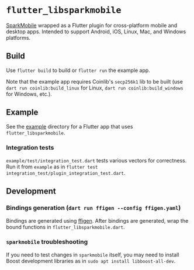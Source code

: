 # `flutter_libsparkmobile`
[SparkMobile](https://github.com/firoorg/sparkmobile) wrapped as a Flutter plugin for cross-platform mobile and desktop apps.  Intended to support Android, iOS, Linux, Mac, and Windows platforms.

## Build

Use `flutter build` to build or `flutter run` the example app.

Note that the example app requires Coinlib's `secp256k1` lib to be built (use `dart run coinlib:build_linux` for Linux, `dart run coinlib:build_windows` for Windows, etc.).

## Example
See the [example](example) directory for a Flutter app that uses `flutter_libsparkmobile`.

### Integration tests
`example/test/integration_test.dart` tests various vectors for correctness.  Run it from `example` as in `flutter test integration_test/plugin_integration_test.dart`.

## Development
### Bindings generation (`dart run ffigen --config ffigen.yaml`)
Bindings are generated using [ffigen](https://pub.dev/packages/ffigen).  After bindings are generated, wrap the bound functions in `flutter_libsparkmobile.dart`.

### `sparkmobile` troubleshooting
If you need to test changes in `sparkmobile` itself, you may need to install Boost development libraries as in `sudo apt install libboost-all-dev`.
